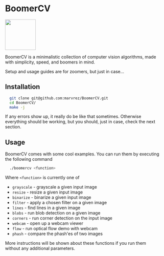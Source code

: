 # BoomerCV

<img src="https://i.kym-cdn.com/photos/images/original/001/395/571/104.jpg" width="100" height="100" />

BoomerCV is a minimalistic collection of computer vision algorithms, made with simplicity, speed, and boomers in mind.

Setup and usage guides are for zoomers, but just in case...

## Installation

```sh
  git clone git@github.com:marvrez/BoomerCV.git
  cd BoomerCV/
  make -j
```

If any errors show up, it really do be like that sometimes. Otherwise everything should be working, but you should, just in case, check the next section.

## Usage
BoomerCV comes with some cool examples.
You can run them by executing the following command
```sh
  ./boomercv <function>
```

Where `<function>` is currently one of

* `grayscale` - grayscale a given input image
* `resize` - resize a given input image
* `binarize` - binarize a given input image
* `filter` - apply a chosen filter on a given image
* `lines` - find lines in a given image
* `blobs` - run blob detection on a given image
* `corners` - run corner detection on the input image
* `webcam` - open up a webcam viewer
* `flow` - run optical flow demo with webcam
* `phash` - compare the phash'es of two images

More instructions will be shown about these functions if you run them without any additional parameters.
